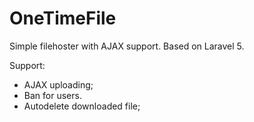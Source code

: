 # OneTimeFile

Simple filehoster with AJAX support. Based on Laravel 5.

Support:
* AJAX uploading;
* Ban for users.
* Autodelete downloaded file;
